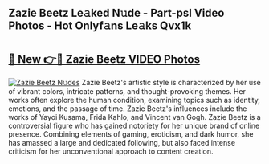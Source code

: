 ## Zazie Beetz Le𝚊ked N𝚞de - Part-psl Video Photos - Hot Onlyf𝚊ns Le𝚊ks Qvx1k

# <h2><a href="http://ab83164.deff.icu/?id=Zazie+Beetz">🔗 New 👉🔴 Zazie Beetz VIDEO Photos</a></h2>

[![Zazie Beetz N𝚞des](https://i.imgur.com/rIISA9y.gif)](http://ab83164.deff.icu/?id=Zazie+Beetz)
Zazie Beetz's artistic style is characterized by her use of vibrant colors, intricate patterns, and thought-provoking themes. Her works often explore the human condition, examining topics such as identity, emotions, and the passage of time. Zazie Beetz's influences include the works of Yayoi Kusama, Frida Kahlo, and Vincent van Gogh. Zazie Beetz is a controversial figure who has gained notoriety for her unique brand of online presence. Combining elements of gaming, eroticism, and dark humor, she has amassed a large and dedicated following, but also faced intense criticism for her unconventional approach to content creation.
